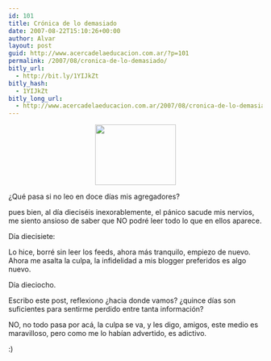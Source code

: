 ```yaml
---
id: 101
title: Crónica de lo demasiado
date: 2007-08-22T15:10:26+00:00
author: Alvar
layout: post
guid: http://www.acercadelaeducacion.com.ar/?p=101
permalink: /2007/08/cronica-de-lo-demasiado/
bitly_url:
  - http://bit.ly/1YIJkZt
bitly_hash:
  - 1YIJkZt
bitly_long_url:
  - http://www.acercadelaeducacion.com.ar/2007/08/cronica-de-lo-demasiado/
---
```

<p style="text-align:center;"><img src="http://farm1.static.flickr.com/112/315526763_c12b1fa4a1.jpg?v=0" height="120" width="160" /></p>
¿Qué pasa si no leo en doce días mis agregadores?

pues bien, al día dieciséis inexorablemente, el pánico sacude mis nervios, me siento ansioso de saber que NO podré leer todo lo que en ellos aparece.

Día diecisiete:

Lo hice, borré sin leer los feeds, ahora más tranquilo, empiezo de nuevo. Ahora me asalta la culpa, la infidelidad a mis blogger preferidos es algo nuevo.

Día dieciocho.

Escribo este post, reflexiono ¿hacia donde vamos? ¿quince días son suficientes para sentirme perdido entre tanta información?

NO, no todo pasa por acá, la culpa se va, y les digo, amigos, este medio es maravilloso, pero como me lo habían advertido, es adictivo.

:)